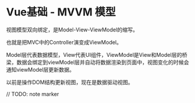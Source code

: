 # Vue基础 - MVVM 模型

视图模型双向绑定，是Model-View-ViewModel的缩写。

也就是把MVC中的Controller演变成ViewModel。

Model层代表数据模型，View代表UI组件，ViewModel是View和Model层的桥梁，数据会绑定到viewModel层并自动将数据渲染到页面中，视图变化的时候会通知viewModel层更新数据。

以前是操作DOM结构更新视图，现在是数据驱动视图。


// TODO: note marker